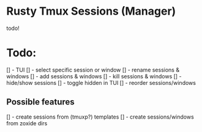 # Rusty Tmux Sessions (Manager)

todo!

# Todo:

[] - TUI
[] - select specific session or window
[] - rename sessions & windows
[] - add sessions & windows
[] - kill sessions & windows
[] - hide/show sessions
[] - toggle hidden in TUI
[] - reorder sessions/windows

## Possible features

[] - create sessions from (tmuxp?) templates
[] - create sessions/windows from zoxide dirs
